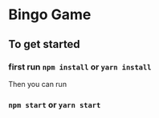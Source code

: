 # Bingo Game

## To get started

### first run `npm install` or `yarn install`

Then you can run

### `npm start` or `yarn start`
